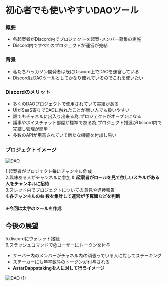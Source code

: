 # 初心者でも使いやすいDAOツール

### 概要
- 各起案者がDiscord内でプロジェクトを起案･メンバー募集の実施
- Discord内ですべてのプロジェクトが運営が完結

### 背景
- 私たちハッカソン開発者は既にDiscord上でDAOを運営している
- DiscordはDAOツールとしてかなり優れているのでこれを使いたい

### Discordのメリット
- 多くのDAOプロジェクトで使用されていて実績がある
- UIがSaaS寄りでDAOに触れたことが無い人でも扱いやすい
- 誰でもチャネルに出入り出来る為,プロジェクトがオープンになる
- 議事やボイスチャット部屋が標準である為,プロジェクト推進がDiscord内で完結し管理が簡単
- 多数のAPIが用意されていて新たな機能を付加し易い

### プロジェクトイメージ
![DAO](https://user-images.githubusercontent.com/20737362/226179119-417f9300-8063-49dc-9176-0c2120dd66db.jpg)

1.起案者がプロジェクト毎にチャンネル作成  
2.興味ある人がチャンネルに参加 & **起案者がロールを見て欲しいスキルがある人をチャンネルに招待**  
3.スレッド内でプロジェクトについての意見や進捗報告  
4.**各チャンネルの👍 数を集計して運営が予算額などを判断**  

**※今回は太字のツールを作成**    

## 今後の展望  
5.discordにウォレット接続  
6.スラッシュコマンドで@ユーザーにトークンを付与
  - サーバー内のメンバーがチャネル内の頑張っている人に対してステーキング
  - ステーカーにも年率数%のトークンが付与される
  - **AstarDappstakingを人に対して行うイメージ**

![DAO (1)](https://user-images.githubusercontent.com/20737362/226179726-17b26eef-2964-47d5-9b1c-c0c44a10cb21.jpg)
